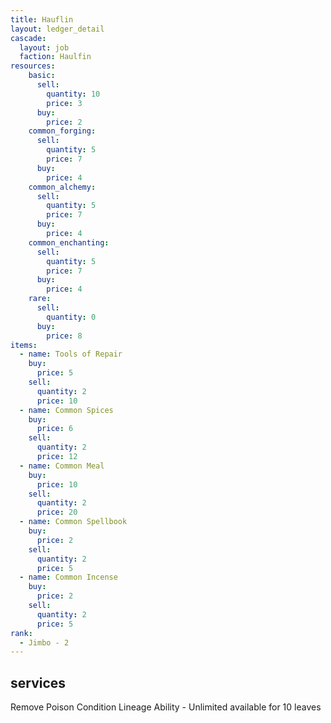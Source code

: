 ```yaml
---
title: Hauflin
layout: ledger_detail
cascade:
  layout: job
  faction: Haulfin
resources:
    basic:
      sell:
        quantity: 10
        price: 3
      buy:
        price: 2
    common_forging:
      sell:
        quantity: 5
        price: 7
      buy:
        price: 4
    common_alchemy:
      sell:
        quantity: 5
        price: 7
      buy:
        price: 4
    common_enchanting:
      sell:
        quantity: 5
        price: 7
      buy:
        price: 4
    rare:
      sell:
        quantity: 0
      buy:
        price: 8
items:
  - name: Tools of Repair
    buy: 
      price: 5
    sell:
      quantity: 2
      price: 10
  - name: Common Spices
    buy: 
      price: 6
    sell:
      quantity: 2
      price: 12
  - name: Common Meal
    buy: 
      price: 10
    sell:
      quantity: 2
      price: 20
  - name: Common Spellbook
    buy: 
      price: 2
    sell:
      quantity: 2
      price: 5
  - name: Common Incense
    buy: 
      price: 2
    sell:
      quantity: 2
      price: 5
rank:
  - Jimbo - 2 
---
```


## services

Remove Poison Condition Lineage Ability - Unlimited available for 10 leaves